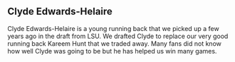 ## Clyde Edwards-Helaire

 Clyde Edwards-Helaire is a young running back that we picked up a few years ago in the draft from LSU. We drafted Clyde to replace our very good running back Kareem Hunt that we traded away. Many fans did not know how well Clyde was going to be but he has helped us win many games. 
 
 
